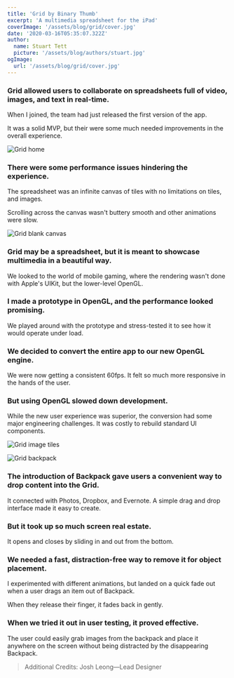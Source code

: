 ```yaml
---
title: 'Grid by Binary Thumb'
excerpt: 'A multimedia spreadsheet for the iPad'
coverImage: '/assets/blog/grid/cover.jpg'
date: '2020-03-16T05:35:07.322Z'
author:
  name: Stuart Tett
  picture: '/assets/blog/authors/stuart.jpg'
ogImage:
  url: '/assets/blog/grid/cover.jpg'
---
```

### Grid allowed users to collaborate on spreadsheets full of video, images, and text in real-time.

When I joined, the team had just released the first version of the app.

It was a solid MVP, but their were some much needed improvements in the overall experience.

![Grid home](/assets/blog/grid/grid-home.jpg)

### There were some performance issues hindering the experience.

The spreadsheet was an infinite canvas of tiles with no limitations on tiles, and images.

Scrolling across the canvas wasn't buttery smooth and other animations were slow.

![Grid blank canvas](/assets/blog/grid/grid-blank-canvas.jpg)

### Grid may be a spreadsheet, but it is meant to showcase multimedia in a beautiful way.

We looked to the world of mobile gaming, where the rendering wasn't done with Apple's UIKit, but the lower-level OpenGL.

### I made a prototype in OpenGL, and the performance looked promising.

We played around with the prototype and stress-tested it to see how it would operate under load.

### We decided to convert the entire app to our new OpenGL engine.

We were now getting a consistent 60fps. It felt so much more responsive in the hands of the user.

### But using OpenGL slowed down development.

While the new user experience was superior, the conversion had some major engineering challenges. It was costly to rebuild standard UI components.

![Grid image tiles](/assets/blog/grid/grid-image-tiles.jpg)

![Grid backpack](/assets/blog/grid/grid-backpack.gif)

### The introduction of Backpack gave users a convenient way to drop content into the Grid.

It connected with Photos, Dropbox, and Evernote. A simple drag and drop interface made it easy to create.

### But it took up so much screen real estate.

It opens and closes by sliding in and out from the bottom.

### We needed a fast, distraction-free way to remove it for object placement.

I experimented with different animations, but landed on a quick fade out when a user drags an item out of Backpack.

When they release their finger, it fades back in gently.

### When we tried it out in user testing, it proved effective.

The user could easily grab images from the backpack and place it anywhere on the screen without being distracted by the disappearing Backpack.

> Additional Credits: Josh Leong—Lead Designer
